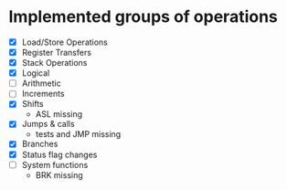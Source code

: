 # Implemented groups of operations

- [x] Load/Store Operations
- [x] Register Transfers
- [x] Stack Operations
- [x] Logical
- [ ] Arithmetic
- [ ] Increments
- [x] Shifts
	- ASL missing
- [x] Jumps & calls
	- tests and JMP missing
- [x] Branches
- [x] Status flag changes
- [ ] System functions
	- BRK missing
